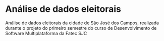 # Análise de dados eleitorais<br>

Análise de dados eleitorais da cidade de São José dos Campos, realizada durante o projeto do primeiro semestre do curso de Desenvolvimento de Software Multiplataforma da Fatec SJC
